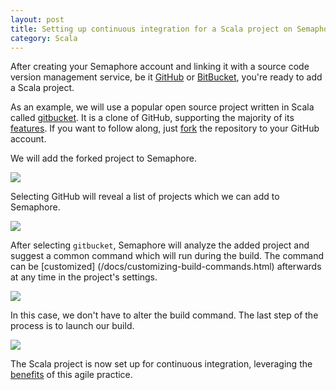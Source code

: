 ```yaml
---
layout: post
title: Setting up continuous integration for a Scala project on Semaphore
category: Scala
---
```


After creating your Semaphore account and linking it with a source code version
management service, be it [GitHub](/docs/adding-your-github-project-to-semaphore.html)
or [BitBucket](/docs/adding-your-bitbucket-project-to-semaphore.html), you're
ready to add a Scala project.

As an example, we will use a popular open source project written in Scala called
[gitbucket](https://github.com/takezoe/gitbucket). It is a clone of GitHub,
supporting the majority of its [features](https://github.com/takezoe/gitbucket#features).
If you want to follow along, just [fork](https://help.github.com/articles/fork-a-repo/)
the repository to your GitHub account.

We will add the forked project to Semaphore.

<img src="/docs/assets/img/languages/scala/scala-repo-host.png" class="img-responsive">

Selecting GitHub will reveal a list of projects which we can add to Semaphore.

<img src="/docs/assets/img/languages/scala/scala-select-repo.png" class="img-responsive">

After selecting `gitbucket`, Semaphore will analyze the added project and suggest
a common command which will run during the build. The command can be [customized]
(/docs/customizing-build-commands.html) afterwards at any time in the project's
settings.

<img src="/docs/assets/img/languages/scala/scala-analysis-result.png" class="img-responsive">

In this case, we don't have to alter the build command. The last step of the
process is to launch our build.

<img src="/docs/assets/img/languages/scala/scala-first-build.png" class="img-responsive">

The Scala project is now set up for continuous integration, leveraging the
[benefits](https://semaphoreci.com/community/tutorials/continuous-integration) of
this agile practice.

